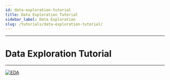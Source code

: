 ```yaml
---
id: data-exploration-tutorial
title: Data Exploration Tutorial
sidebar_label: Data Exploration
slug: /tutorials/data-exploration-tutorial/
---
```


---
# Data Exploration Tutorial
---

[![EDA](https://res.cloudinary.com/marcomontalbano/image/upload/v1651413341/video_to_markdown/images/google-drive--15d5zfUcczb8B87tBkz8TQyI0WhtPKrSo-c05b58ac6eb4c4700831b2b3070cd403.jpg)](https://drive.google.com/file/d/15d5zfUcczb8B87tBkz8TQyI0WhtPKrSo/view?usp=sharing "EDA")